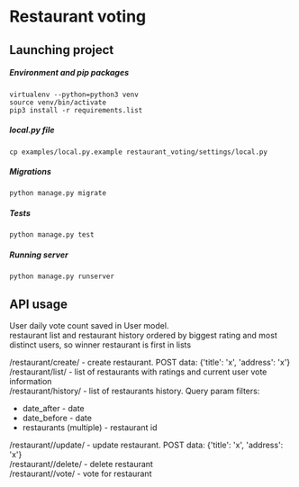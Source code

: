 # Restaurant voting

## Launching project

##### Environment and pip packages
```commandline
virtualenv --python=python3 venv
source venv/bin/activate
pip3 install -r requirements.list
```

##### local.py file
```commandline
cp examples/local.py.example restaurant_voting/settings/local.py
```

##### Migrations
```commandline
python manage.py migrate
```

##### Tests
```commandline
python manage.py test
```

##### Running server
```commandline
python manage.py runserver
```

## API usage

User daily vote count saved in User model.   
restaurant list and restaurant history ordered by biggest rating and most distinct users, so winner restaurant is first in lists

/restaurant/create/ - create restaurant. POST data: {'title': 'x', 'address': 'x'}  
/restaurant/list/ - list of restaurants with ratings and current user vote information  
/restaurant/history/ - list of restaurants history. Query param filters:
- date_after - date
- date_before - date
- restaurants (multiple) - restaurant id

/restaurant/<restaurant-id>/update/ - update restaurant. POST data: {'title': 'x', 'address': 'x'}  
/restaurant/<restaurant-id>/delete/ - delete restaurant  
/restaurant/<restaurant-id>/vote/ - vote for restaurant
